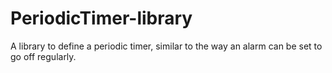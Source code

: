 # PeriodicTimer-library
A library to define a periodic timer, similar to the way an alarm can be set to go off regularly.
